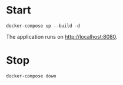 # Start

```
docker-compose up --build -d
```

The application runs on [http://localhost:8080](http://localhost:8080).

# Stop

```
docker-compose down
```
